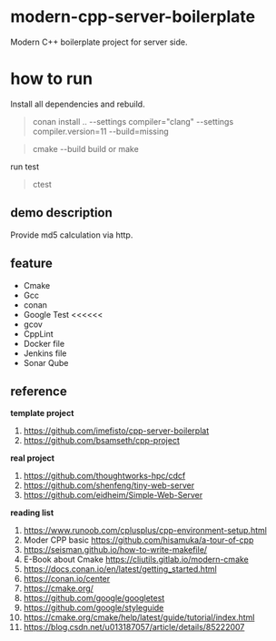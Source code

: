 # modern-cpp-server-boilerplate
Modern C++ boilerplate project for server side. 

# how to run 

Install all dependencies and rebuild.

> conan install .. --settings compiler="clang" --settings compiler.version=11 --build=missing

> cmake --build build
or 
> make 

run test

> ctest

## demo description

Provide md5 calculation  via http.

## feature

- Cmake
- Gcc
- conan
- Google Test <<<<<<
- gcov
- CppLint
- Docker file
- Jenkins file
- Sonar Qube

## reference 

**template project**

1. https://github.com/imefisto/cpp-server-boilerplat
2. https://github.com/bsamseth/cpp-project

**real project**

1. https://github.com/thoughtworks-hpc/cdcf
2. https://github.com/shenfeng/tiny-web-server
3. https://github.com/eidheim/Simple-Web-Server

**reading list**

1. https://www.runoob.com/cplusplus/cpp-environment-setup.html
2. Moder CPP basic https://github.com/hisamuka/a-tour-of-cpp
3. https://seisman.github.io/how-to-write-makefile/
4. E-Book about Cmake https://cliutils.gitlab.io/modern-cmake
5. https://docs.conan.io/en/latest/getting_started.html
6. https://conan.io/center 
7. https://cmake.org/
8. https://github.com/google/googletest
9. https://github.com/google/styleguide
10. https://cmake.org/cmake/help/latest/guide/tutorial/index.html
11. https://blog.csdn.net/u013187057/article/details/85222007
